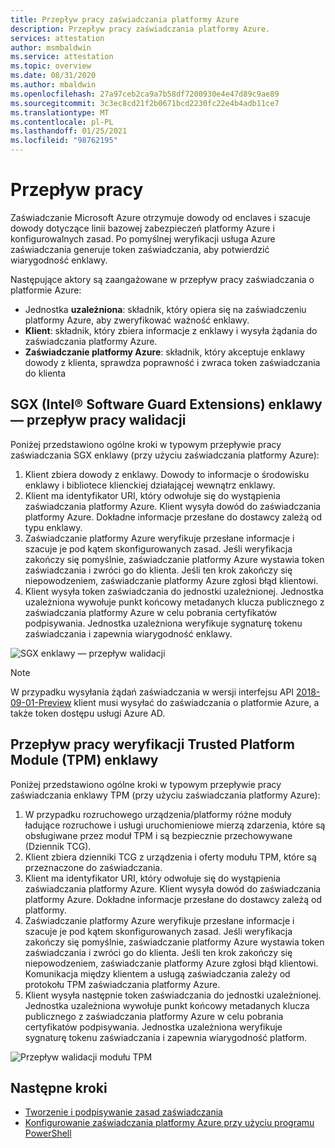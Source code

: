```yaml
---
title: Przepływ pracy zaświadczania platformy Azure
description: Przepływ pracy zaświadczania platformy Azure.
services: attestation
author: msmbaldwin
ms.service: attestation
ms.topic: overview
ms.date: 08/31/2020
ms.author: mbaldwin
ms.openlocfilehash: 27a97ceb2ca9a7b58df7200930e4e47d89c9ae89
ms.sourcegitcommit: 3c3ec8cd21f2b0671bcd2230fc22e4b4adb11ce7
ms.translationtype: MT
ms.contentlocale: pl-PL
ms.lasthandoff: 01/25/2021
ms.locfileid: "98762195"
---
```

# <a name="workflow"></a>Przepływ pracy

Zaświadczanie Microsoft Azure otrzymuje dowody od enclaves i szacuje dowody dotyczące linii bazowej zabezpieczeń platformy Azure i konfigurowalnych zasad. Po pomyślnej weryfikacji usługa Azure zaświadczania generuje token zaświadczania, aby potwierdzić wiarygodność enklawy.

Następujące aktory są zaangażowane w przepływ pracy zaświadczania o platformie Azure:

- Jednostka **uzależniona**: składnik, który opiera się na zaświadczeniu platformy Azure, aby zweryfikować ważność enklawy. 
- **Klient**: składnik, który zbiera informacje z enklawy i wysyła żądania do zaświadczania platformy Azure. 
- **Zaświadczanie platformy Azure**: składnik, który akceptuje enklawy dowody z klienta, sprawdza poprawność i zwraca token zaświadczania do klienta


## <a name="intel-software-guard-extensions-sgx-enclave-validation-work-flow"></a>SGX (Intel® Software Guard Extensions) enklawy — przepływ pracy walidacji

Poniżej przedstawiono ogólne kroki w typowym przepływie pracy zaświadczania SGX enklawy (przy użyciu zaświadczania platformy Azure):

1. Klient zbiera dowody z enklawy. Dowody to informacje o środowisku enklawy i bibliotece klienckiej działającej wewnątrz enklawy.
1. Klient ma identyfikator URI, który odwołuje się do wystąpienia zaświadczania platformy Azure. Klient wysyła dowód do zaświadczania platformy Azure. Dokładne informacje przesłane do dostawcy zależą od typu enklawy.
1. Zaświadczanie platformy Azure weryfikuje przesłane informacje i szacuje je pod kątem skonfigurowanych zasad. Jeśli weryfikacja zakończy się pomyślnie, zaświadczanie platformy Azure wystawia token zaświadczania i zwróci go do klienta. Jeśli ten krok zakończy się niepowodzeniem, zaświadczanie platformy Azure zgłosi błąd klientowi. 
1. Klient wysyła token zaświadczania do jednostki uzależnionej. Jednostka uzależniona wywołuje punkt końcowy metadanych klucza publicznego z zaświadczania platformy Azure w celu pobrania certyfikatów podpisywania. Jednostka uzależniona weryfikuje sygnaturę tokenu zaświadczania i zapewnia wiarygodność enklawy. 

![SGX enklawy — przepływ walidacji](./media/sgx-validation-flow.png)

> [!Note]
> W przypadku wysyłania żądań zaświadczania w wersji interfejsu API [2018-09-01-Preview](https://github.com/Azure/azure-rest-api-specs/tree/master/specification/attestation/data-plane/Microsoft.Attestation/stable/2018-09-01-preview) klient musi wysyłać do zaświadczania o platformie Azure, a także token dostępu usługi Azure AD.

## <a name="trusted-platform-module-tpm-enclave-validation-work-flow"></a>Przepływ pracy weryfikacji Trusted Platform Module (TPM) enklawy

Poniżej przedstawiono ogólne kroki w typowym przepływie pracy zaświadczania enklawy TPM (przy użyciu zaświadczania platformy Azure):

1.  W przypadku rozruchowego urządzenia/platformy różne moduły ładujące rozruchowe i usługi uruchomieniowe mierzą zdarzenia, które są obsługiwane przez moduł TPM i są bezpiecznie przechowywane (Dziennik TCG).
2.  Klient zbiera dzienniki TCG z urządzenia i oferty modułu TPM, które są przeznaczone do zaświadczania.
3.  Klient ma identyfikator URI, który odwołuje się do wystąpienia zaświadczania platformy Azure. Klient wysyła dowód do zaświadczania platformy Azure. Dokładne informacje przesłane do dostawcy zależą od platformy.
4.  Zaświadczanie platformy Azure weryfikuje przesłane informacje i szacuje je pod kątem skonfigurowanych zasad. Jeśli weryfikacja zakończy się pomyślnie, zaświadczanie platformy Azure wystawia token zaświadczania i zwróci go do klienta. Jeśli ten krok zakończy się niepowodzeniem, zaświadczanie platformy Azure zgłosi błąd klientowi. Komunikacja między klientem a usługą zaświadczania zależy od protokołu TPM zaświadczania platformy Azure.
5.  Klient wysyła następnie token zaświadczania do jednostki uzależnionej. Jednostka uzależniona wywołuje punkt końcowy metadanych klucza publicznego z zaświadczania platformy Azure w celu pobrania certyfikatów podpisywania. Jednostka uzależniona weryfikuje sygnaturę tokenu zaświadczania i zapewnia wiarygodność platform.

![Przepływ walidacji modułu TPM](./media/tpm-validation-flow.png)

## <a name="next-steps"></a>Następne kroki
- [Tworzenie i podpisywanie zasad zaświadczania](author-sign-policy.md)
- [Konfigurowanie zaświadczania platformy Azure przy użyciu programu PowerShell](quickstart-powershell.md)
